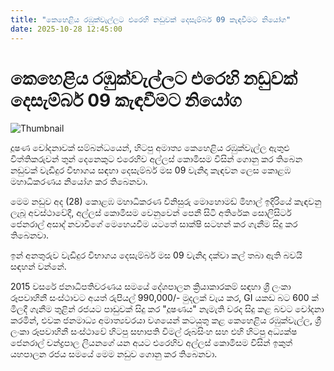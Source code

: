```yaml
---
title: "කෙහෙළිය රඹුක්වැල්ලට එරෙහි නඩුවක් දෙසැම්බර් 09 කැඳවීමට නියෝග"
date: 2025-10-28 12:45:00
---
```


# කෙහෙළිය රඹුක්වැල්ලට එරෙහි නඩුවක් දෙසැම්බර් 09 කැඳවීමට නියෝග

![Thumbnail](https://helakuru.sgp1.cdn.digitaloceanspaces.com/esana/images/lib/keheliya-dark.jpg)

දූෂණ චෝදනාවක් සම්බන්ධයෙන්, හිටපු අමාත්‍ය කෙහෙළිය රඹුක්වැල්ල ඇතුළු විත්තිකරුවන් තුන් දෙනෙකුට එරෙහිව අල්ලස් කොමිසම විසින් ගොනු කර තිබෙන නඩුවක් වැඩිදුර විභාගය සඳහා දෙසැම්බර් මස 09 වැනිදා කැඳවන ලෙස කොළඹ මහාධිකරණය නියෝග කර තිබෙනවා.

මෙම නඩුව අද (28) කොළඹ මහාධිකරණ විනිසුරු මොහොමඩ් මිහාල් ඉදිරියේ කැඳවනු ලැබූ අවස්ථාවේදී, අල්ලස් කොමිසම වෙනුවෙන් පෙනී සිටි අතිරේක සොලිසිටර් ජෙනරාල් අසාද් නවාවිගේ මෙහෙයවීම යටතේ සාක්ෂි සටහන් කර ගැනීම සිදු කර තිබෙනවා.

ඉන් අනතුරුව වැඩිදුර විභාගය දෙසැම්බර් මස 09 වැනිදා දක්වා කල් තබා ඇති බවයි සඳහන් වන්නේ.

2015 වසරේ ජනාධිපතිවරණය සමයේ දේශපාලන ක්‍රියාකාරකම් සඳහා ශ්‍රී ලංකා රූපවාහිනී සංස්ථාවට අයත් රුපියල් 990,000/- මුදලක් වැය කර, GI යකඩ බට 600 ක් මිලදී ගැනීම තුළින් රජයට පාඩුවක් සිදු කර "දූෂණය" නැමැති වරද සිදු කළ බවට චෝදනා කරමින්, එවක ජනමාධ්‍ය අමාත්‍යවරයා වශයෙන් කටයුතු කළ කෙහෙළිය රඹුක්වැල්ල, ශ්‍රී ලංකා රූපවාහිනී සංස්ථාවේ හිටපු සභාපති විමල් රූබසිංහ සහ එහි හිටපු අධ්‍යක්ෂ ජෙනරාල් චන්ද්‍රපාල ලියනගේ යන අයට එරෙහිව අල්ලස් කොමිසම විසින් ඉකුත් යහපාලන රජය සමයේ මෙම නඩුව ගොනු කර තිබෙනවා.

